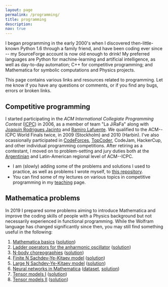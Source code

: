 ```yaml
---
layout: page
permalink: /programming/
title: programming
description:
nav: true
---
```


I began programming in the early 2000's when I discovered then-little-known Python 1.6 through a family friend, and have been coding ever since -- my SourceForge account is now old enough to drink! My preferred languages are Python for machine-learning and artificial intelligence, as well as day-to-day automation; C++ for competitive programming; and Mathematica for symbolic computations and Physics projects.

This page contains various links and resources related to programming. Let me know if you have any questions or comments, or if you find any bugs, errors or broken links.

## Competitive programming

I started participating in the _ACM International Collegiate Programming Contest_ ([ICPC](https://icpc.global/)) in 2006, as a member of team "La JiRaFa" along with [Joaquin Rodrigues Jacinto](https://sites.google.com/site/joaquinrj/home) and [Ramiro Lafuente](https://sites.google.com/view/ramlaf/home). We qualified to the ACM--ICPC World Finals twice, in 2009 (Stockholm) and 2010 (Harbin). I've also ocassionally participated in [CodeForces](https://codeforces.com/profile/fidels), [TopCoder](https://www.topcoder.com/members/fidels), CodeJam, HackerCup, and other individual programming competitions. After retiring as a contestant, I moved on to problem-setting and jury duties both at the [Argentinian](http://torneoprogramacion.com.ar/) and Latin-American regional level of ACM--ICPC.

- I am (slowly) adding some of the problems and solutions I used to practice, as well as problems I wrote myself, to [this repository](https://github.com/fidel-schaposnik/icpc-solutions).
- You can find some of my lectures on various topics in competitive programming in my [teaching](/teaching/) page.

## Mathematica problems

In 2019 I prepared some problems aiming to introduce Mathematica and improve the coding skills of people with a Physics background but not necessarily experienced in functional programming. While the Wolfram language has changed significantly since then, you may still find something useful in the following:

1. [Mathematica basics](/assets/pdf/1%20-%20Basics.pdf) ([solution](/assets/other/1%20-%20Basics.nb))
2. [Ladder operators for the anharmonic oscillator](/assets/pdf/2%20-%20Ladder%20Operators.pdf) ([solution](/assets/other/2%20-%20Ladder%20Operators.nb))
3. [N-body choreographies](/assets/pdf/3%20-%20Choreographies.pdf) ([solution](/assets/other/3%20-%20Choreographies.nb))
4. [Finite N Sachdev-Ye-Kitaev model](/assets/pdf/4%20-%20Finite%20N%20SYK.pdf) ([solution](/assets/other/4%20-%20Finite%20N%20SYK.nb))
5. [Large N Sachdev-Ye-Kitaev model](/assets/pdf/5%20-%20Large%20N%20SYK.pdf) ([solution](/assets/other/5%20-%20Large%20N%20SYK.nb))
6. [Neural networks in Mathematica](/assets/pdf/6%20-%20Neural%20Networks.pdf) ([dataset](/assets/other/6%20-%20Neural%20Networks.zip), [solution](/assets/other/6%20-%20Neural%20Networks.nb))
7. [Tensor models I](/assets/pdf/7%20-%20Graph%20Games%20I.pdf) ([solution](/assets/other/7%20-%20Graph%20Games%20I.nb))
8. [Tensor models II](/assets/pdf/8%20-%20Graph%20Games%20II.pdf) ([solution](/assets/other/8%20-%20Graph%20Games%20II.nb))